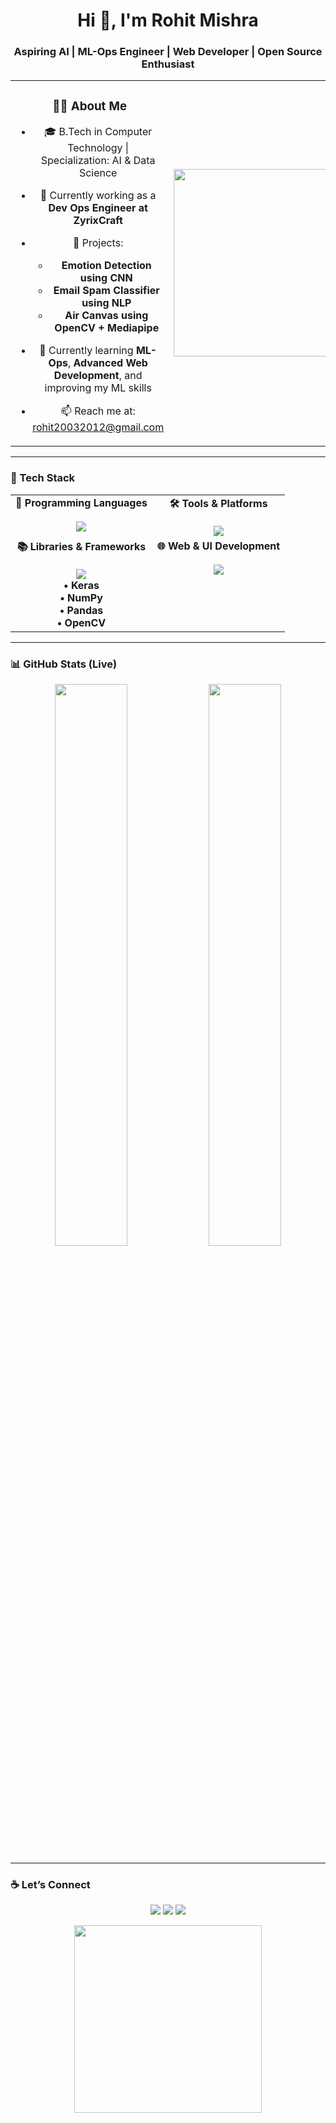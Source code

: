 <h1 align="center">Hi 👋, I'm Rohit Mishra</h1>
<h3 align="center">Aspiring AI | ML-Ops Engineer | Web Developer | Open Source Enthusiast</h3>

<table align="center">
  <tr>
    <td align="center" width="60%">
      
### 👨‍💻 About Me
- 🎓 B.Tech in Computer Technology | Specialization: AI & Data Science 
- 🔭 Currently working as a **Dev Ops Engineer at ZyrixCraft**
- 🚀 Projects:
  - **Emotion Detection using CNN**
  - **Email Spam Classifier using NLP**
  - **Air Canvas using OpenCV + Mediapipe**
- 🌱 Currently learning **ML-Ops**, **Advanced Web Development**, and improving my ML skills
- 📫 Reach me at: [rohit20032012@gmail.com](mailto:rohit20032012@gmail.com)

  </td>
  <td align="center" width="40%">
    <img src="https://raw.githubusercontent.com/abhisheknaiidu/abhisheknaiidu/master/code.gif" width="300" />
  </td>
  </tr>
</table>

---

### 🚀 Tech Stack

<table>
  <tr>
    <td valign="top" align="center">
      <b>🧠 Programming Languages</b><br><br>
      <img src="https://skillicons.dev/icons?i=python,cpp,dart,r,html,css,js" />
    </td>
    <td valign="top" align="center">
      <b>🛠️ Tools & Platforms</b><br><br>
      <img src="https://skillicons.dev/icons?i=git,github,postman,vscode,figma,flutter" />
    </td>
  </tr>
  <tr>
    <td valign="top" align="center">
      <b>📚 Libraries & Frameworks</b><br><br>
      <img src="https://skillicons.dev/icons?i=tensorflow" /><br/>
      <b>• Keras<br>• NumPy<br>• Pandas<br>• OpenCV</b>
    </td>
    <td valign="top" align="center">
      <b>🌐 Web & UI Development</b><br><br>
      <img src="https://skillicons.dev/icons?i=react,tailwind" />
    </td>
  </tr>
</table>

---

### 📊 GitHub Stats (Live)

<div align="center">
  <img src="https://github-readme-stats.vercel.app/api?username=RMx-03&show_icons=true&theme=tokyonight&hide_border=true" width="48%"/>
  <img src="https://github-readme-stats.vercel.app/api/top-langs/?username=RMx-03&layout=compact&theme=tokyonight&hide_border=true" width="48%"/>
</div>

---

### ☕ Let’s Connect

<p align="center">
  <a href="https://www.linkedin.com/in/rohitmishra03/"><img src="https://img.shields.io/badge/-LinkedIn-05122A?style=flat&logo=linkedin" /></a>
  <a href="mailto:rohit20032012@gmail.com"><img src="https://img.shields.io/badge/-Email-05122A?style=flat&logo=gmail" /></a>
  <a href="https://github.com/RMx-03"><img src="https://img.shields.io/badge/-GitHub-05122A?style=flat&logo=github" /></a>
</p>

<p align="center">
  <img src="https://raw.githubusercontent.com/saadeghi/saadeghi/master/dino.gif" width="300"/>
</p>
